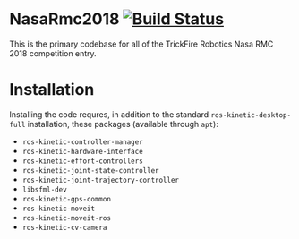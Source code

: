 # NasaRmc2018 [![Build Status](http://40.65.120.141:8080/job/Jenkins%20Build%20-%20NasaRmc2018/31/badge/icon)](http://40.65.120.141:8080/job/Jenkins%20Build%20-%20NasaRmc2018/31/)
This is the primary codebase for all of the TrickFire Robotics Nasa RMC 2018 competition entry.

# Installation
Installing the code requres, in addition to the standard `ros-kinetic-desktop-full` installation, these packages (available through `apt`):
 * `ros-kinetic-controller-manager`
 * `ros-kinetic-hardware-interface`
 * `ros-kinetic-effort-controllers`
 * `ros-kinetic-joint-state-controller`
 * `ros-kinetic-joint-trajectory-controller`
 * `libsfml-dev`
 * `ros-kinetic-gps-common`
 * `ros-kinetic-moveit`
 * `ros-kinetic-moveit-ros`
 * `ros-kinetic-cv-camera`
